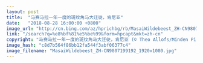 ```yaml
---
layout: post
title:  "马赛马拉一年一度的斑纹角马大迁徙，肯尼亚"
date:   "2018-08-28 16:00:00 +0800"
image_url: "http://cn.bing.com/az/hprichbg/rb/MasaiWildebeest_ZH-CN9807199192_1920x1080.jpg"
link: "/search?q=%e8%bf%81%e5%be%99&form=hpcapt&mkt=zh-cn"
copyright: "马赛马拉一年一度的斑纹角马大迁徙，肯尼亚 (© Theo Allofs/Minden Pictures)"
image_hash: "c8d7b564f86bb12fa544f3abf06377c4"
image_filename: "MasaiWildebeest_ZH-CN9807199192_1920x1080.jpg"
---
```

